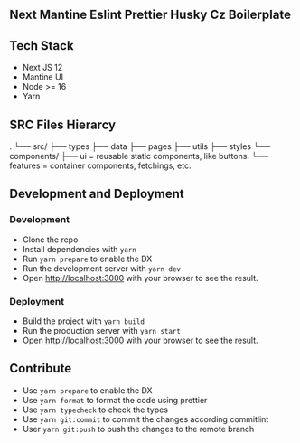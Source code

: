 ## Next Mantine Eslint Prettier Husky Cz Boilerplate

## Tech Stack

- Next JS 12
- Mantine UI
- Node >= 16
- Yarn

## SRC Files Hierarcy

.
└── src/
    ├── types
    ├── data
    ├── pages
    ├── utils
    ├── styles
    └── components/
        ├── ui = reusable static components, like buttons.
        └── features = container components, fetchings, etc.

## Development and Deployment

### Development

- Clone the repo
- Install dependencies with `yarn`
- Run `yarn prepare` to enable the DX
- Run the development server with `yarn dev`
- Open [http://localhost:3000](http://localhost:3000) with your browser to see the result.

### Deployment

- Build the project with `yarn build`
- Run the production server with `yarn start`
- Open [http://localhost:3000](http://localhost:3000) with your browser to see the result.

## Contribute

- Use `yarn prepare` to enable the DX
- Use `yarn format` to format the code using prettier
- Use `yarn typecheck` to check the types
- Use `yarn git:commit` to commit the changes according commitlint
- User `yarn git:push` to push the changes to the remote branch
